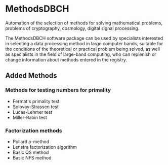 # MethodsDBCH
Automation of the selection of methods for solving mathematical problems, problems of cryptography, cosmology, digital signal processing.

The MethodsDBCH software package can be used by specialists interested in selecting a data processing method in large computer bands, suitable for the conditions of the theoretical or practical problem being solved, as well as specialists in the field of large-band computing, who can replenish or change information about methods entered in the registry.

## Added Methods
### Methods for testing numbers for primality
- Fermat's primality test
- Solovay-Strassen test
- Lucas-Lehmer test
- Miller-Rabin test
### Factorization methods
- Pollard ρ-method
- Lenstra factorization algorithm
- Basic QS method
- Basic NFS method
